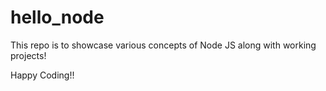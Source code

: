 # hello_node
This repo is to showcase various concepts of Node JS along with working projects!

Happy Coding!!
